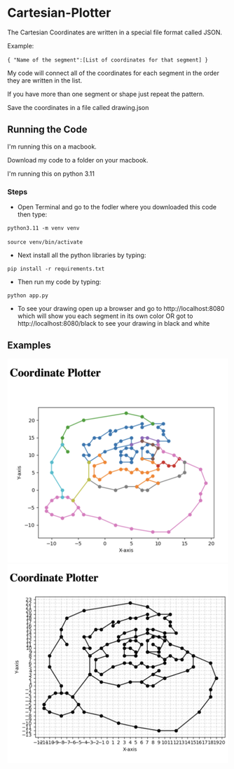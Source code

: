 # Cartesian-Plotter
The Cartesian Coordinates are written in a special file format called JSON.

Example:

`{
    "Name of the segment":[List of coordinates for that segment]
}`

My code will connect all of the coordinates for each segment in the order they are written in the list.

If you have more than one segment or shape just repeat the pattern.

Save the coordinates in a file called drawing.json

## Running the Code
I'm running this on a macbook.

Download my code to a folder on your macbook.

I'm running this on python 3.11

### Steps

* Open Terminal and go to the fodler where you downloaded this code then type:
```
python3.11 -m venv venv

source venv/bin/activate
```

* Next install all the python libraries by typing:

```
pip install -r requirements.txt
```
* Then run my code by typing:
```
python app.py
```
* To see your drawing open up a browser and go to http://localhost:8080 which will show you each segment in its own color OR got to http://localhost:8080/black to see your drawing in black and white

## Examples
<img src="Coloured.png">
<img src="BlackAndWhite.png">
